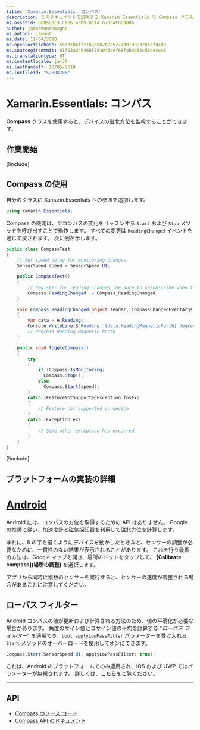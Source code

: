 ```yaml
---
title: 'Xamarin.Essentials: コンパス'
description: このドキュメントで説明する Xamarin.Essentials の Compass クラスを使用すると、デバイスの磁北方位を監視することができます。
ms.assetid: BF85B0C3-C686-43D9-811A-07DCAF8CDD86
author: jamesmontemagno
ms.author: jamont
ms.date: 11/04/2018
ms.openlocfilehash: 55dd10bff21b7d082b225277d0100232d5efd4f3
ms.sourcegitcommit: 01f93a34b466f8d4043cef68fab9b35cd8decee6
ms.translationtype: HT
ms.contentlocale: ja-JP
ms.lasthandoff: 12/05/2018
ms.locfileid: "52898785"
---
```

# <a name="xamarinessentials-compass"></a>Xamarin.Essentials: コンパス

**Compass** クラスを使用すると、デバイスの磁北方位を監視することができます。

## <a name="get-started"></a>作業開始

[!include[](~/essentials/includes/get-started.md)]

## <a name="using-compass"></a>Compass の使用

自分のクラスに Xamarin.Essentials への参照を追加します。

```csharp
using Xamarin.Essentials;
```

Compass の機能は、ジコンパスの変化をリッスンする `Start` および `Stop` メソッドを呼び出すことで動作します。 すべての変更は `ReadingChanged` イベントを通じて戻されます。 次に例を示します。

```csharp
public class CompassTest
{
    // Set speed delay for monitoring changes.
    SensorSpeed speed = SensorSpeed.UI;

    public CompassTest()
    {
        // Register for reading changes, be sure to unsubscribe when finished
        Compass.ReadingChanged += Compass_ReadingChanged;
    }

    void Compass_ReadingChanged(object sender, CompassChangedEventArgs e)
    {
        var data = e.Reading;
        Console.WriteLine($"Reading: {data.HeadingMagneticNorth} degrees");
        // Process Heading Magnetic North
    }

    public void ToggleCompass()
    {
        try
        {
            if (Compass.IsMonitoring)
              Compass.Stop();
            else
              Compass.Start(speed);
        }
        catch (FeatureNotSupportedException fnsEx)
        {
            // Feature not supported on device
        }
        catch (Exception ex)
        {
            // Some other exception has occurred
        }
    }
}
```

[!include[](~/essentials/includes/sensor-speed.md)]

## <a name="platform-implementation-specifics"></a>プラットフォームの実装の詳細

# <a name="androidtabandroid"></a>[Android](#tab/android)

Android には、コンパスの方位を取得するための API はありません。 Google の推奨に従い、加速度計と磁気探知器を利用して磁北方位を計算します。

まれに、8 の字を描くようにデバイスを動かしたときなど、センサーの調整が必要なために、一貫性のない結果が表示されることがあります。 これを行う最善の方法は、Google マップを開き、場所のドットをタップして、 **[Calibrate compass]\(場所の調整\)** を選択します。

アプリから同時に複数のセンサーを実行すると、センサーの速度が調整される場合があることに注意してください。

## <a name="low-pass-filter"></a>ローパス フィルター

Android コンパスの値が更新および計算される方法のため、値の平滑化が必要な場合があります。 角度のサイン値とコサイン値の平均を計算する "_ローパス フィルター_" を適用でき、`bool applyLowPassFilter` パラメーターを受け入れる `Start` メソッドのオーバーロードを使用してオンにできます。

```csharp
Compass.Start(SensorSpeed.UI, applyLowPassFilter: true);
```

これは、Android のプラットフォームでのみ適用され、iOS および UWP ではパラメーターが無視されます。  詳しくは、[こちら](https://github.com/xamarin/Essentials/pull/354#issuecomment-405316860)をご覧ください。

--------------

## <a name="api"></a>API

- [Compass のソース コード](https://github.com/xamarin/Essentials/tree/master/Xamarin.Essentials/Compass)
- [Compass API のドキュメント](xref:Xamarin.Essentials.Compass)

